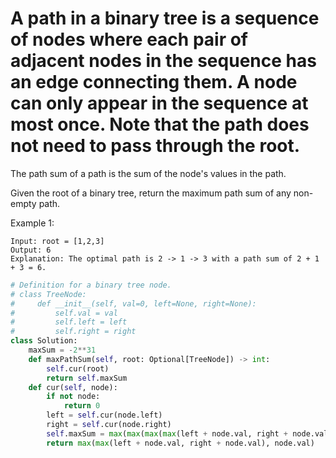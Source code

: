 # A path in a binary tree is a sequence of nodes where each pair of adjacent nodes in the sequence has an edge connecting them. A node can only appear in the sequence at most once. Note that the path does not need to pass through the root.

The path sum of a path is the sum of the node's values in the path.

Given the root of a binary tree, return the maximum path sum of any non-empty path.

Example 1:

```
Input: root = [1,2,3]
Output: 6
Explanation: The optimal path is 2 -> 1 -> 3 with a path sum of 2 + 1 + 3 = 6.
```

```python
# Definition for a binary tree node.
# class TreeNode:
#     def __init__(self, val=0, left=None, right=None):
#         self.val = val
#         self.left = left
#         self.right = right
class Solution:
    maxSum = -2**31
    def maxPathSum(self, root: Optional[TreeNode]) -> int:
        self.cur(root)
        return self.maxSum
    def cur(self, node):
        if not node:
            return 0
        left = self.cur(node.left)
        right = self.cur(node.right)
        self.maxSum = max(max(max(max(left + node.val, right + node.val), left+ right + node.val), self.maxSum),node.val)
        return max(max(left + node.val, right + node.val), node.val)
```